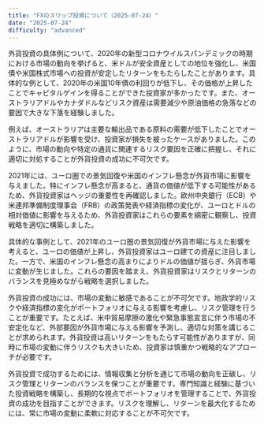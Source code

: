 ```yaml
---
title: "FXのスワップ投資について（2025-07-24）"
date: "2025-07-24"
difficulty: "advanced"
---
```


外貨投資の具体例について、2020年の新型コロナウイルスパンデミックの時期における市場の動向を挙げると、米ドルが安全資産としての地位を強化し、米国債や米国株式市場への投資が安定したリターンをもたらしたことがあります。具体的な例として、2020年の米国10年債の利回りが低下し、その価格が上昇したことでキャピタルゲインを得ることができた投資家が多かったです。また、オーストラリアドルやカナダドルなどリスク資産は需要減少や原油価格の急落などの要因で大きな下落を経験しました。

例えば、オーストラリアは主要な輸出品である原料の需要が低下したことでオーストラリアドルが影響を受け、投資家が損失を被ったケースがありました。このように、市場の動向や特定の通貨に関連するリスク要因を正確に把握し、それに適切に対処することが外貨投資の成功に不可欠です。

2021年には、ユーロ圏での景気回復や米国のインフレ懸念が外貨市場に影響を与えました。特にインフレ懸念が高まると、通貨の価値が低下する可能性があるため、外貨投資家はヘッジの重要性を再確認しました。欧州中央銀行（ECB）や米連邦準備制度理事会（FRB）の政策発表や経済指標の変化が、ユーロとドルの相対価値に影響を与えるため、外貨投資家はこれらの要素を綿密に観察し、投資戦略を適切に構築しました。

具体的な事例として、2021年のユーロ圏の景気回復が外貨市場に与えた影響を考えると、ユーロの価値が上昇し、外貨投資家はユーロ建ての資産に注目しました。一方で、米国のインフレ懸念の高まりによりドルの価値が揺らぎ、外貨市場に変動が生じました。これらの要因を踏まえ、外貨投資家はリスクとリターンのバランスを見極めながら戦略を選択しました。

外貨投資の成功には、市場の変動に敏感であることが不可欠です。地政学的リスクや経済指標の変化がポートフォリオに与える影響を考慮し、リスク管理を行うことが重要です。たとえば、米中貿易摩擦の激化や緊急事態宣言に伴う市場の不安定化など、外部要因が外貨市場に与える影響を予測し、適切な対策を講じることが求められます。外貨投資は高いリターンをもたらす可能性がありますが、同時に市場の変動に伴うリスクも大きいため、投資家は慎重かつ戦略的なアプローチが必要です。

外貨投資で成功するためには、情報収集と分析を通じて市場の動向を正碳し、リスク管理とリターンのバランスを保つことが重要です。専門知識と経験に基づいた投資戦略を構築し、長期的な視点でポートフォリオを管理することで、外貨投資の成功を目指すことができます。リスクを理解し、リターンを最大化するためには、常に市場の変動に柔軟に対応することが不可欠です。
